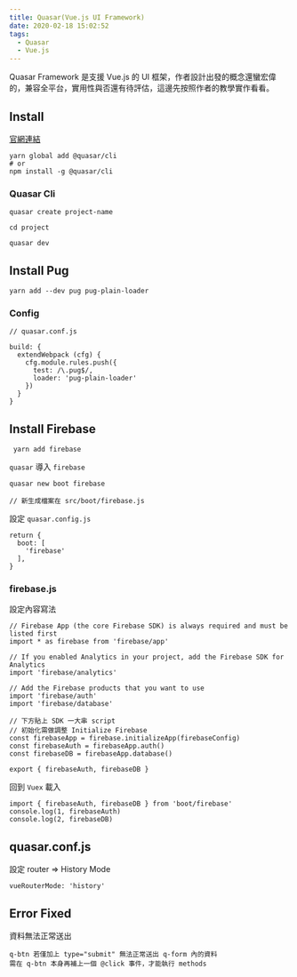 ```yaml
---
title: Quasar(Vue.js UI Framework)
date: 2020-02-18 15:02:52
tags:
  - Quasar
  - Vue.js
---
```

Quasar Framework 是支援 Vue.js 的 UI 框架，作者設計出發的概念還蠻宏偉的，兼容全平台，實用性與否還有待評估，這邊先按照作者的教學實作看看。
<!--more-->
## Install
[官網連結](https://quasar.dev/)
```
yarn global add @quasar/cli
# or
npm install -g @quasar/cli
```
### Quasar Cli
```
quasar create project-name

cd project

quasar dev
```
## Install Pug
```
yarn add --dev pug pug-plain-loader
```
### Config
```
// quasar.conf.js

build: {
  extendWebpack (cfg) {
    cfg.module.rules.push({
      test: /\.pug$/,
      loader: 'pug-plain-loader'
    })
  }
}
```
## Install Firebase
```
 yarn add firebase
```
`quasar` 導入 `firebase`
```
quasar new boot firebase

// 新生成檔案在 src/boot/firebase.js
```
設定 `quasar.config.js`
```
return {
  boot: [
    'firebase'
  ],
}
```
### firebase.js
設定內容寫法
```
// Firebase App (the core Firebase SDK) is always required and must be listed first
import * as firebase from 'firebase/app'

// If you enabled Analytics in your project, add the Firebase SDK for Analytics
import 'firebase/analytics'

// Add the Firebase products that you want to use
import 'firebase/auth'
import 'firebase/database'

// 下方貼上 SDK 一大串 script
// 初始化需做調整 Initialize Firebase
const firebaseApp = firebase.initializeApp(firebaseConfig)
const firebaseAuth = firebaseApp.auth()
const firebaseDB = firebaseApp.database()

export { firebaseAuth, firebaseDB }
```
回到 `Vuex` 載入
```
import { firebaseAuth, firebaseDB } from 'boot/firebase'
console.log(1, firebaseAuth)
console.log(2, firebaseDB)
```
## quasar.conf.js
設定 router => History Mode
```
vueRouterMode: 'history'
```
## Error Fixed
資料無法正常送出
```
q-btn 若僅加上 type="submit" 無法正常送出 q-form 內的資料
需在 q-btn 本身再補上一個 @click 事件，才能執行 methods 
```
